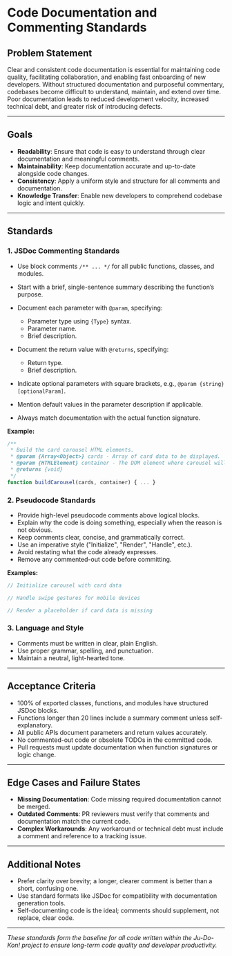 # Code Documentation and Commenting Standards

## Problem Statement

Clear and consistent code documentation is essential for maintaining code quality, facilitating collaboration, and enabling fast onboarding of new developers. Without structured documentation and purposeful commentary, codebases become difficult to understand, maintain, and extend over time. Poor documentation leads to reduced development velocity, increased technical debt, and greater risk of introducing defects.

---

## Goals

* **Readability**: Ensure that code is easy to understand through clear documentation and meaningful comments.
* **Maintainability**: Keep documentation accurate and up-to-date alongside code changes.
* **Consistency**: Apply a uniform style and structure for all comments and documentation.
* **Knowledge Transfer**: Enable new developers to comprehend codebase logic and intent quickly.

---

## Standards

### 1. JSDoc Commenting Standards

* Use block comments `/** ... */` for all public functions, classes, and modules.
* Start with a brief, single-sentence summary describing the function’s purpose.
* Document each parameter with `@param`, specifying:

  * Parameter type using `{Type}` syntax.
  * Parameter name.
  * Brief description.
* Document the return value with `@returns`, specifying:

  * Return type.
  * Brief description.
* Indicate optional parameters with square brackets, e.g., `@param {string} [optionalParam]`.
* Mention default values in the parameter description if applicable.
* Always match documentation with the actual function signature.

**Example:**

```javascript
/**
 * Build the card carousel HTML elements.
 * @param {Array<Object>} cards - Array of card data to be displayed.
 * @param {HTMLElement} container - The DOM element where carousel will be injected.
 * @returns {void}
 */
function buildCarousel(cards, container) { ... }
```

### 2. Pseudocode Standards

* Provide high-level pseudocode comments above logical blocks.
* Explain *why* the code is doing something, especially when the reason is not obvious.
* Keep comments clear, concise, and grammatically correct.
* Use an imperative style ("Initialize", "Render", "Handle", etc.).
* Avoid restating what the code already expresses.
* Remove any commented-out code before committing.

**Examples:**

```javascript
// Initialize carousel with card data

// Handle swipe gestures for mobile devices

// Render a placeholder if card data is missing
```

### 3. Language and Style

* Comments must be written in clear, plain English.
* Use proper grammar, spelling, and punctuation.
* Maintain a neutral, light-hearted tone.

---

## Acceptance Criteria

* 100% of exported classes, functions, and modules have structured JSDoc blocks.
* Functions longer than 20 lines include a summary comment unless self-explanatory.
* All public APIs document parameters and return values accurately.
* No commented-out code or obsolete TODOs in the committed code.
* Pull requests must update documentation when function signatures or logic change.

---

## Edge Cases and Failure States

* **Missing Documentation**: Code missing required documentation cannot be merged.
* **Outdated Comments**: PR reviewers must verify that comments and documentation match the current code.
* **Complex Workarounds**: Any workaround or technical debt must include a comment and reference to a tracking issue.

---

## Additional Notes

* Prefer clarity over brevity; a longer, clearer comment is better than a short, confusing one.
* Use standard formats like JSDoc for compatibility with documentation generation tools.
* Self-documenting code is the ideal; comments should supplement, not replace, clear code.

---

*These standards form the baseline for all code written within the Ju-Do-Kon! project to ensure long-term code quality and developer productivity.*
